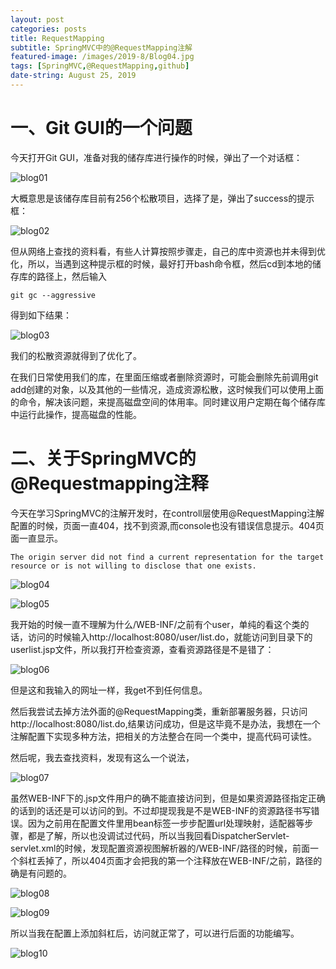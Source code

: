 ```yaml
---
layout: post
categories: posts
title: RequestMapping
subtitle: SpringMVC中的@RequestMapping注解
featured-image: /images/2019-8/Blog04.jpg
tags: [SpringMVC,@RequestMapping,github]
date-string: August 25, 2019
---
```


# 一、Git GUI的一个问题
今天打开Git GUI，准备对我的储存库进行操作的时候，弹出了一个对话框：

![blog01](/images/2019-08-25/blog01.png)

大概意思是该储存库目前有256个松散项目，选择了是，弹出了success的提示框：

![blog02](/images/2019-08-25/blog02.png)

但从网络上查找的资料看，有些人计算按照步骤走，自己的库中资源也并未得到优化，所以，当遇到这种提示框的时候，最好打开bash命令框，然后cd到本地的储存库的路径上，然后输入

    git gc --aggressive 

得到如下结果：

![blog03](/images/2019-08-25/blog03.png)

我们的松散资源就得到了优化了。

在我们日常使用我们的库，在里面压缩或者删除资源时，可能会删除先前调用git add创建的对象，以及其他的一些情况，造成资源松散，这时候我们可以使用上面的命令，解决该问题，来提高磁盘空间的体用率。同时建议用户定期在每个储存库中运行此操作，提高磁盘的性能。

# 二、关于SpringMVC的@Requestmapping注释

今天在学习SpringMVC的注解开发时，在controll层使用@RequestMapping注解配置的时候，页面一直404，找不到资源,而console也没有错误信息提示。404页面一直显示。

    The origin server did not find a current representation for the target resource or is not willing to disclose that one exists.


![blog04](/images/2019-08-25/blog04.png)

![blog05](/images/2019-08-25/blog05.png)

我开始的时候一直不理解为什么/WEB-INF/之前有个user，单纯的看这个类的话，访问的时候输入http://localhost:8080/user/list.do，就能访问到目录下的userlist.jsp文件，所以我打开检查资源，查看资源路径是不是错了：

![blog06](/images/2019-08-25/blog06.png)

但是这和我输入的网址一样，我get不到任何信息。

然后我尝试去掉方法外面的@RequestMapping类，重新部署服务器，只访问http://localhost:8080/list.do,结果访问成功，但是这毕竟不是办法，我想在一个注解配置下实现多种方法，把相关的方法整合在同一个类中，提高代码可读性。

然后呢，我去查找资料，发现有这么一个说法，

![blog07](/images/2019-08-25/blog07.png)

虽然WEB-INF下的.jsp文件用户的确不能直接访问到，但是如果资源路径指定正确的话到的话还是可以访问的到。不过却提现我是不是WEB-INF的资源路径书写错误。因为之前用在配置文件里用bean标签一步步配置url处理映射，适配器等步骤，都是了解，所以也没调试过代码，所以当我回看DispatcherServlet-servlet.xml的时候，发现配置资源视图解析器的/WEB-INF/路径的时候，前面一个斜杠丢掉了，所以404页面才会把我的第一个注释放在WEB-INF/之前，路径的确是有问题的。

![blog08](/images/2019-08-25/blog08.png)

![blog09](/images/2019-08-25/blog09.png)

所以当我在配置上添加斜杠后，访问就正常了，可以进行后面的功能编写。

![blog10](/images/2019-08-25/blog10.png)